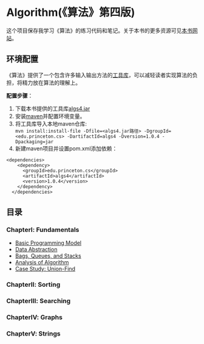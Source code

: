 # Algorithm(《算法》第四版)
这个项目保存我学习《算法》的练习代码和笔记。关于本书的更多资源可见[本书网站](https://algs4.cs.princeton.edu/home/)。

## 环境配置
《算法》提供了一个包含许多输入输出方法的[工具库](https://introcs.cs.princeton.edu/java/stdlib/)，可以减轻读者实现算法的负担，将精力放在算法的理解上。  

**配置步骤**：
1. 下载本书提供的工具库[algs4.jar](https://algs4.cs.princeton.edu/code/algs4.jar)
2. 安装[maven](https://maven.apache.org/)并配置环境变量。
3. 将工具库导入本地maven仓库:  
```mvn install:install-file -Dfile=<algs4.jar路径> -DgroupId=<edu.princeton.cs> -DartifactId=algs4 -Dversion=1.0.4 -Dpackaging=jar```
4. 新建maven项目并设置pom.xml添加依赖：  
```
<dependencies>
    <dependency>
      <groupId>edu.princeton.cs</groupId>
      <artifactId>algs4</artifactId>
      <version>1.0.4</version>
    </dependency>
  </dependencies>
```

## 目录
### ChapterⅠ: Fundamentals
+ [Basic Programming Model](src/main/java/chapter1/section1/)
+ [Data Abstraction](src/main/java/chapter1/section2/)
+ [Bags, Queues, and Stacks](src/main/java/chapter1/section3/)
+ [Analysis of Algorithm](src/main/java/chapter1/section4/)
+ [Case Study: Union-Find](src/main/java/chapter1/section5/)
### ChapterⅡ: Sorting
### ChapterⅢ: Searching
### ChapterⅣ: Graphs
### ChapterⅤ: Strings

